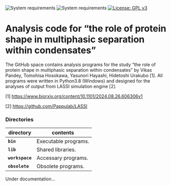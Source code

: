 ![System requirements](https://img.shields.io/badge/python-3.8-red.svg)
![System requirements](https://img.shields.io/badge/platform-win%2064,%20linux%2064-green.svg)
[![License: GPL v3](https://img.shields.io/badge/license-GPLv3-blue.svg)](https://www.gnu.org/licenses/gpl-3.0)

# Analysis code for “the role of protein shape in multiphasic separation within condensates”
The GitHub space contains analysis programs for the study “the role of protein shape in multiphasic separation within condensates” by Vikas Pandey,  Tomohisa Hosokawa,  Yasunori Hayashi,  Hidetoshi Urakubo [1].
All programs were written in Python3.8 (Windows) and designed for the analyses of output from LASSI simulation engine [2].

[1] https://www.biorxiv.org/content/10.1101/2024.08.26.606306v1

[2] https://github.com/Pappulab/LASSI


### Directories
| directory | contents |
| -------- | -------- |
| **`bin`** |Executable programs. |
| **`lib`**| Shared libraries. |
| **`workspace`**| Accessary programs. |
| **`obsolete`**| Obsolete programs. |



Under documentation...
